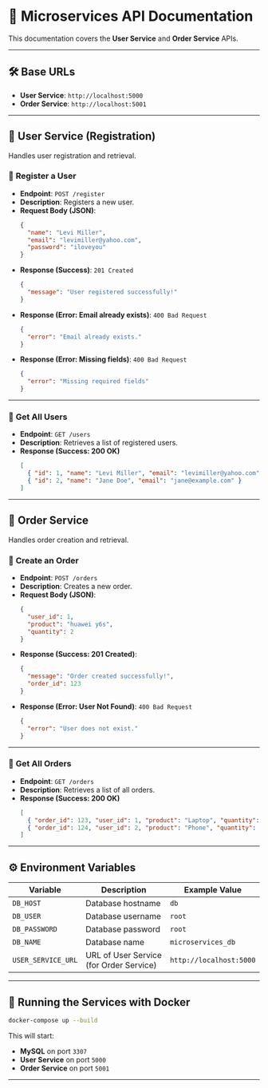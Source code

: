 # 📝 Microservices API Documentation

This documentation covers the **User Service** and **Order Service** APIs.

---

## 🛠️ Base URLs

- **User Service**: `http://localhost:5000`
- **Order Service**: `http://localhost:5001`

---

## 📌 User Service (Registration)
Handles user registration and retrieval.

### 🔹 **Register a User**
- **Endpoint**: `POST /register`
- **Description**: Registers a new user.
- **Request Body (JSON)**:
  ```json
  {
    "name": "Levi Miller",
    "email": "levimiller@yahoo.com",
    "password": "iloveyou"
  }
  ```
- **Response (Success)**: `201 Created`
  ```json
  {
    "message": "User registered successfully!"
  }
  ```
- **Response (Error: Email already exists)**: `400 Bad Request`
  ```json
  {
    "error": "Email already exists."
  }
  ```
- **Response (Error: Missing fields)**: `400 Bad Request`
  ```json
  {
    "error": "Missing required fields"
  }
  ```

---

### 🔹 **Get All Users**
- **Endpoint**: `GET /users`
- **Description**: Retrieves a list of registered users.
- **Response (Success: 200 OK)**
  ```json
  [
    { "id": 1, "name": "Levi Miller", "email": "levimiller@yahoo.com" },
    { "id": 2, "name": "Jane Doe", "email": "jane@example.com" }
  ]
  ```

---

## 📌 Order Service
Handles order creation and retrieval.

### 🔹 **Create an Order**
- **Endpoint**: `POST /orders`
- **Description**: Creates a new order.
- **Request Body (JSON)**:
  ```json
  {
    "user_id": 1,
    "product": "huawei y6s",
    "quantity": 2
  }
  ```
- **Response (Success: 201 Created)**:
  ```json
  {
    "message": "Order created successfully!",
    "order_id": 123
  }
  ```
- **Response (Error: User Not Found)**: `400 Bad Request`
  ```json
  {
    "error": "User does not exist."
  }
  ```

---

### 🔹 **Get All Orders**
- **Endpoint**: `GET /orders`
- **Description**: Retrieves a list of all orders.
- **Response (Success: 200 OK)**
  ```json
  [
    { "order_id": 123, "user_id": 1, "product": "Laptop", "quantity": 2 },
    { "order_id": 124, "user_id": 2, "product": "Phone", "quantity": 1 }
  ]
  ```

---

## ⚙️ Environment Variables
| Variable       | Description                         | Example Value           |
|---------------|-------------------------------------|-------------------------|
| `DB_HOST`     | Database hostname                  | `db`                    |
| `DB_USER`     | Database username                  | `root`                  |
| `DB_PASSWORD` | Database password                  | `root`                  |
| `DB_NAME`     | Database name                      | `microservices_db`      |
| `USER_SERVICE_URL` | URL of User Service (for Order Service) | `http://localhost:5000` |

---

## 🏃 Running the Services with Docker
```sh
docker-compose up --build
```

This will start:
- **MySQL** on port `3307`
- **User Service** on port `5000`
- **Order Service** on port `5001`

---